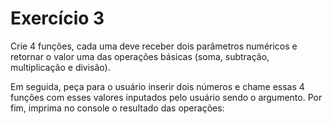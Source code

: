 # Exercício 3

Crie 4 funções, cada uma deve receber dois parâmetros numéricos e retornar o valor uma das operações básicas (soma, subtração, multiplicação e divisão).

Em seguida, peça para o usuário inserir dois números e chame essas 4 funções com esses valores inputados pelo usuário sendo o argumento. Por fim, imprima no console o resultado das operações: